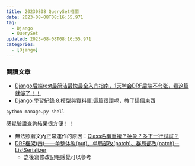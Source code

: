 ```yaml
---
title: 20230808 QuerySet相關
date: 2023-08-08T08:16:55.971
tag:
  - Django
  - QuerySet
updated: 2023-08-08T08:16:55.971
categories:
  - [Django]
---
```

### 閱讀文章
- [Django后端rest最简洁最快最全入门指南，1天学会DRF后端不夸张，看这篇就够了！！](https://zhuanlan.zhihu.com/p/277465995)
- [Django 學習紀錄 8.模型與資料庫](https://ithelp.ithome.com.tw/articles/10212427):這篇很讚呢，教了這個東西
```shell
python manage.py shell
```
感覺驗證查詢結果很方便！！
  - 無法照著文內正常運作的原因：[Class名稱重複？](https://blog.csdn.net/qq_41638872/article/details/130653841)[抽象？](https://stackoverflow.com/questions/35543695/type-object-x-has-no-attribute-objects)[多下一行試試？](https://www.reddit.com/r/django/comments/v2bhsg/type_object_user_has_no_attribute_objects/)
- [DRF框架(四)——单整体改(put)、单局部改(patch)、群局部改(patch)--ListSerializer](https://www.cnblogs.com/wangcuican/p/11695273.html)
  - 之後寫修改記帳感覺可以參考